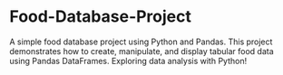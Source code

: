 # Food-Database-Project
A simple food database project using Python and Pandas. This project demonstrates how to create, manipulate, and display tabular food data using Pandas DataFrames. Exploring data analysis with Python!
